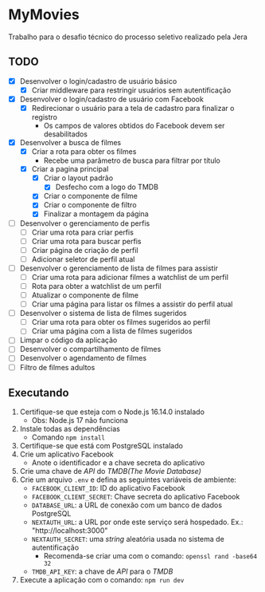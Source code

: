 # MyMovies

Trabalho para o desafio técnico do processo seletivo realizado pela Jera

## TODO

- [x] Desenvolver o login/cadastro de usuário básico
  - [x] Criar middleware para restringir usuários sem autentificação
- [x] Desenvolver o login/cadastro de usuário com Facebook
  - [x] Redirecionar o usuário para a tela de cadastro para finalizar o registro
    - Os campos de valores obtidos do Facebook devem ser desabilitados
- [x] Desenvolver a busca de filmes
  - [x] Criar a rota para obter os filmes
    - Recebe uma parâmetro de busca para filtrar por título
  - [x] Criar a pagina principal
    - [x] Criar o layout padrão
      - [x] Desfecho com a logo do TMDB
    - [x] Criar o componente de filme
    - [x] Criar o componente de filtro
    - [x] Finalizar a montagem da página
- [ ] Desenvolver o gerenciamento de perfis
  - [ ] Criar uma rota para criar perfis
  - [ ] Criar uma rota para buscar perfis
  - [ ] Criar página de criação de perfil
  - [ ] Adicionar seletor de perfil atual
- [ ] Desenvolver o gerenciamento de lista de filmes para assistir
  - [ ] Criar uma rota para adicionar filmes a watchlist de um perfil
  - [ ] Rota para obter a watchlist de um perfil
  - [ ] Atualizar o componente de filme
  - [ ] Criar uma página para listar os filmes a assistir do perfil atual
- [ ] Desenvolver o sistema de lista de filmes sugeridos
  - [ ] Criar uma rota para obter os filmes sugeridos ao perfil
  - [ ] Criar uma página com a lista de filmes sugeridos
- [ ] Limpar o código da aplicação
- [ ] Desenvolver o compartilhamento de filmes
- [ ] Desenvolver o agendamento de filmes
- [ ] Filtro de filmes adultos

## Executando

1. Certifique-se que esteja com o Node.js 16.14.0 instalado
   - Obs: Node.js 17 não funciona
2. Instale todas as dependências
   - Comando `npm install`
3. Certifique-se que está com PostgreSQL instalado
4. Crie um aplicativo Facebook
   - Anote o identificador e a chave secreta do aplicativo
5. Crie uma chave de *API* do *TMDB(The Movie Database)*
6. Crie um arquivo `.env` e defina as seguintes variáveis de ambiente:
   - `FACEBOOK_CLIENT_ID`: ID do aplicativo Facebook
   - `FACEBOOK_CLIENT_SECRET`: Chave secreta do aplicativo Facebook
   - `DATABASE_URL`: a URL de conexão com um banco de dados PostgreSQL
   - `NEXTAUTH_URL`: a URL por onde este serviço será hospedado. Ex.: "http://localhost:3000"
   - `NEXTAUTH_SECRET`: uma *string* aleatória usada no sistema de autentificação
     - Recomenda-se criar uma com o comando: `openssl rand -base64 32`
   - `TMDB_API_KEY`: a chave de *API* para o *TMDB*
7. Execute a aplicação com o comando: `npm run dev`
